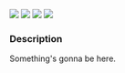 [![](https://img.shields.io/badge/release-v0.7.0-informational.svg)](https://github.com/Paveloom/C2/releases/tag/v0.7.0) [![](https://img.shields.io/badge/powered%20by-celerite-critical.svg)](https://github.com/dfm/celerite/) [![](https://img.shields.io/badge/powered%20by-george-critical.svg)](https://github.com/dfm/george/) [![](https://img.shields.io/badge/powered%20by-emcee-critical.svg)](https://github.com/dfm/emcee/) 

### Description

Something's gonna be here.